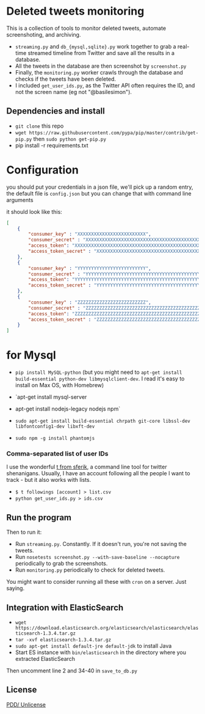 # Deleted tweets monitoring

This is a collection of tools to monitor deleted tweets, automate screenshoting, and archiving.

* `streaming.py` and `db_{mysql,sqlite}.py` work together to grab a real-time streamed timeline from Twitter and save all the results in a database.
* All the tweets in the database are then screenshot by `screenshot.py`
* Finally, the `monitoring.py` worker crawls through the database and checks if the tweets have been deleted.
* I included `get_user_ids.py`, as the Twitter API often requires the ID, and not the screen name (eg not "@basilesimon").

## Dependencies and install
* `git clone` this repo
* `wget https://raw.githubusercontent.com/pypa/pip/master/contrib/get-pip.py`
then `sudo python get-pip.py`
* pip install -r requirements.txt

# Configuration
you should put your credentials in a json file, we'll pick up a random
entry, the default file is `config.json` but you can change that with command
line arguments

it should look like this:
```json
[
    {
        "consumer_key" : "XXXXXXXXXXXXXXXXXXXXXXXXX",
        "consumer_secret" : "XXXXXXXXXXXXXXXXXXXXXXXXXXXXXXXXXXXXXXXXXXXXXXXXXX",
        "access_token": "XXXXXXXXXXXXXXXXXXXXXXXXXXXXXXXXXXXXXXXXXXXXXXXXXX",
        "access_token_secret" : "XXXXXXXXXXXXXXXXXXXXXXXXXXXXXXXXXXXXXXXXXXXXX"
    },
    {
        "consumer_key" : "YYYYYYYYYYYYYYYYYYYYYYYYY",
        "consumer_secret" : "YYYYYYYYYYYYYYYYYYYYYYYYYYYYYYYYYYYYYYYYYYYYYYYYYY",
        "access_token": "YYYYYYYYYYYYYYYYYYYYYYYYYYYYYYYYYYYYYYYYYYYYYYYYYY",
        "access_token_secret" : "YYYYYYYYYYYYYYYYYYYYYYYYYYYYYYYYYYYYYYYYYYYYY"
    },
    {
        "consumer_key" : "ZZZZZZZZZZZZZZZZZZZZZZZZZ",
        "consumer_secret" : "ZZZZZZZZZZZZZZZZZZZZZZZZZZZZZZZZZZZZZZZZZZZZZZZZZZ",
        "access_token": "ZZZZZZZZZZZZZZZZZZZZZZZZZZZZZZZZZZZZZZZZZZZZZZZZZZ",
        "access_token_secret" : "ZZZZZZZZZZZZZZZZZZZZZZZZZZZZZZZZZZZZZZZZZZZZZ"
    }
]
```


# for Mysql
* `pip install MySQL-python` (but you might need to `apt-get install
  build-essential python-dev libmysqlclient-dev`. I read it's easy to install
  on Max OS, with Homebrew)
* `apt-get install mysql-server 

* apt-get install nodejs-legacy nodejs npm`
* `sudo apt-get install build-essential chrpath git-core libssl-dev libfontconfig1-dev libxft-dev`
* `sudo npm -g install phantomjs`

### Comma-separated list of user IDs
I use the wonderful [t from sferik](https://github.com/sferik/t), a command line tool for twitter shenanigans.
Usually, I have an account following all the people I want to track - but it also works with lists.

* `$ t followings [account] > list.csv`
* `python get_user_ids.py > ids.csv`

## Run the program
Then to run it:
* Run `streaming.py`. Constantly. If it doesn't run, you're not saving the tweets.
* Run `nosetests screenshot.py --with-save-baseline --nocapture` periodically to grab the screenshots.
* Run `monitoring.py` periodically to check for deleted tweets.

You might want to consider running all these with `cron` on a server. Just saying.

## Integration with ElasticSearch
* `wget https://download.elasticsearch.org/elasticsearch/elasticsearch/elasticsearch-1.3.4.tar.gz`
* `tar -xvf elasticsearch-1.3.4.tar.gz`
* `sudo apt-get install default-jre default-jdk` to install Java
* Start ES instance with `bin/elasticsearch` in the directory where you extracted ElasticSearch

Then uncomment line 2 and 34-40 in `save_to_db.py`


## License
[PDD/ Unlicense](http://choosealicense.com/licenses/unlicense/)

